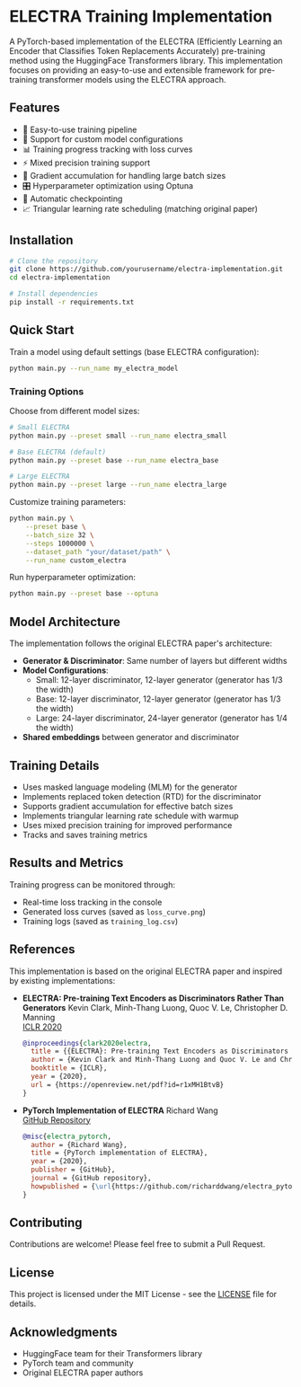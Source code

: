 # ELECTRA Training Implementation

A PyTorch-based implementation of the ELECTRA (Efficiently Learning an Encoder that Classifies Token Replacements Accurately) pre-training method using the HuggingFace Transformers library. This implementation focuses on providing an easy-to-use and extensible framework for pre-training transformer models using the ELECTRA approach.

## Features

- 🚀 Easy-to-use training pipeline
- 🔧 Support for custom model configurations
- 📊 Training progress tracking with loss curves
- ⚡ Mixed precision training support
- 🔄 Gradient accumulation for handling large batch sizes
- 🎛️ Hyperparameter optimization using Optuna
- 💾 Automatic checkpointing
- 📈 Triangular learning rate scheduling (matching original paper)

## Installation

```bash
# Clone the repository
git clone https://github.com/yourusername/electra-implementation.git
cd electra-implementation

# Install dependencies
pip install -r requirements.txt
```

## Quick Start

Train a model using default settings (base ELECTRA configuration):
```bash
python main.py --run_name my_electra_model
```

### Training Options

Choose from different model sizes:
```bash
# Small ELECTRA
python main.py --preset small --run_name electra_small

# Base ELECTRA (default)
python main.py --preset base --run_name electra_base

# Large ELECTRA
python main.py --preset large --run_name electra_large
```

Customize training parameters:
```bash
python main.py \
    --preset base \
    --batch_size 32 \
    --steps 1000000 \
    --dataset_path "your/dataset/path" \
    --run_name custom_electra
```

Run hyperparameter optimization:
```bash
python main.py --preset base --optuna
```

## Model Architecture

The implementation follows the original ELECTRA paper's architecture:

- **Generator & Discriminator**: Same number of layers but different widths
- **Model Configurations**:
  - Small: 12-layer discriminator, 12-layer generator (generator has 1/3 the width)
  - Base: 12-layer discriminator, 12-layer generator (generator has 1/3 the width)
  - Large: 24-layer discriminator, 24-layer generator (generator has 1/4 the width)
- **Shared embeddings** between generator and discriminator

## Training Details

- Uses masked language modeling (MLM) for the generator
- Implements replaced token detection (RTD) for the discriminator
- Supports gradient accumulation for effective batch sizes
- Implements triangular learning rate schedule with warmup
- Uses mixed precision training for improved performance
- Tracks and saves training metrics

## Results and Metrics

Training progress can be monitored through:
- Real-time loss tracking in the console
- Generated loss curves (saved as `loss_curve.png`)
- Training logs (saved as `training_log.csv`)

## References

This implementation is based on the original ELECTRA paper and inspired by existing implementations:

- **ELECTRA: Pre-training Text Encoders as Discriminators Rather Than Generators**
  Kevin Clark, Minh-Thang Luong, Quoc V. Le, Christopher D. Manning  
  [ICLR 2020](https://openreview.net/pdf?id=r1xMH1BtvB)  
  ```bibtex
  @inproceedings{clark2020electra,
    title = {{ELECTRA}: Pre-training Text Encoders as Discriminators Rather Than Generators},
    author = {Kevin Clark and Minh-Thang Luong and Quoc V. Le and Christopher D. Manning},
    booktitle = {ICLR},
    year = {2020},
    url = {https://openreview.net/pdf?id=r1xMH1BtvB}
  }
  ```

- **PyTorch Implementation of ELECTRA**
  Richard Wang  
  [GitHub Repository](https://github.com/richarddwang/electra_pytorch)  
  ```bibtex
  @misc{electra_pytorch,
    author = {Richard Wang},
    title = {PyTorch implementation of ELECTRA},
    year = {2020},
    publisher = {GitHub},
    journal = {GitHub repository},
    howpublished = {\url{https://github.com/richarddwang/electra_pytorch}}
  }
  ```

## Contributing

Contributions are welcome! Please feel free to submit a Pull Request.

## License

This project is licensed under the MIT License - see the [LICENSE](LICENSE) file for details.

## Acknowledgments

- HuggingFace team for their Transformers library
- PyTorch team and community
- Original ELECTRA paper authors
